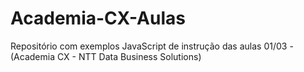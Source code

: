 # Academia-CX-Aulas
Repositório com exemplos JavaScript de instrução das aulas 01/03 - (Academia CX - NTT Data Business Solutions)
